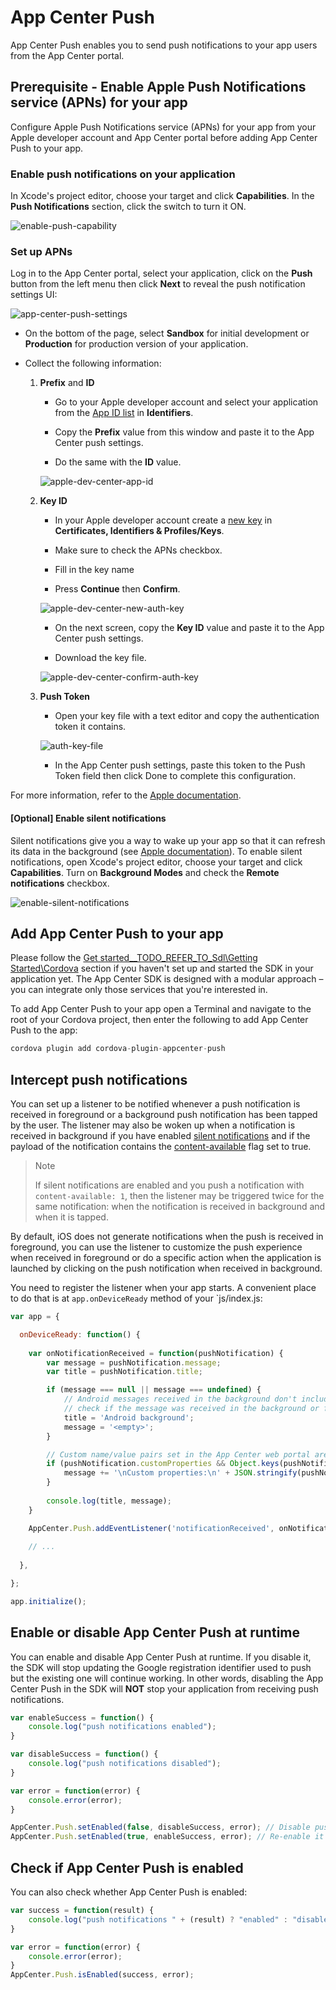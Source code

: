 # App Center Push

App Center Push enables you to send push notifications to your app users from the App Center portal.

## Prerequisite - Enable Apple Push Notifications service (APNs) for your app

Configure Apple Push Notifications service (APNs) for your app from your Apple developer account and App Center portal before adding App Center Push to your app.

### Enable push notifications on your application

In Xcode's project editor, choose your target and click **Capabilities**. In the **Push Notifications** section, click the switch to turn it ON.

![enable-push-capability](https://docs.microsoft.com/en-us/appcenter/sdk/push/images/apple-enable-push-capability.png)

### Set up APNs

Log in to the App Center portal, select your application, click on the **Push** button from the left menu then click **Next** to reveal the push notification settings UI:

![app-center-push-settings](https://docs.microsoft.com/en-us/appcenter/sdk/push/images/apple-push-settings-ac-portal.png)

* On the bottom of the page, select **Sandbox** for initial development or **Production** for production version of your application.

* Collect the following information:

  1. **Prefix** and **ID**

      * Go to your Apple developer account and select your application from the [App ID list](https://developer.apple.com/account/ios/identifier/bundle) in **Identifiers**.

      * Copy the **Prefix** value from this window and paste it to the App Center push settings.

      * Do the same with the **ID** value.

      ![apple-dev-center-app-id](https://docs.microsoft.com/en-us/appcenter/sdk/push/images/ios-app-id-apple-portal.png)

  2. **Key ID**

      * In your Apple developer account create a [new key](https://developer.apple.com/account/ios/authkey/create) in **Certificates, Identifiers & Profiles/Keys**.

      * Make sure to check the APNs checkbox.

      * Fill in the key name

      * Press **Continue** then **Confirm**.

      ![apple-dev-center-new-auth-key](https://docs.microsoft.com/en-us/appcenter/sdk/push/images/ios-new-auth-key-apple-portal.png)

      * On the next screen, copy the **Key ID** value and paste it to the App Center push settings.

      * Download the key file.

      ![apple-dev-center-confirm-auth-key](https://docs.microsoft.com/en-us/appcenter/sdk/push/images/ios-confirm-auth-key-apple-portal.png)

  3. **Push Token**

      * Open your key file with a text editor and copy the authentication token it contains.

      ![auth-key-file](https://docs.microsoft.com/en-us/appcenter/sdk/push/images/apple-auth-key-file.png)

      * In the App Center push settings, paste this token to the Push Token field then click Done to complete this configuration.

For more information, refer to the [Apple documentation](http://help.apple.com/xcode/mac/current/#/dev11b059073).

#### [Optional] Enable silent notifications

Silent notifications give you a way to wake up your app so that it can refresh its data in the background (see [Apple documentation](https://developer.apple.com/library/content/documentation/NetworkingInternet/Conceptual/RemoteNotificationsPG/CreatingtheNotificationPayload.html#//apple_ref/doc/uid/TP40008194-CH10-SW8)). To enable silent notifications, open Xcode's project editor, choose your target and click **Capabilities**. Turn on **Background Modes** and check the **Remote notifications** checkbox.

![enable-silent-notifications](https://docs.microsoft.com/en-us/appcenter/sdk/push/images/ios-enable-silent-notifications.png)

## Add App Center Push to your app

Please follow the [Get started__TODO_REFER_TO_Sdl\Getting Started\Cordova]() section if you haven't set up and started the SDK in your application yet. The App Center SDK is designed with a modular approach – you can integrate only those services that you're interested in.

To add App Center Push to your app open a Terminal and navigate to the root of your Cordova project, then enter the following to add App Center Push to the app:

```js
cordova plugin add cordova-plugin-appcenter-push
```

## Intercept push notifications

You can set up a listener to be notified whenever a push notification is received in foreground or a background push notification has been tapped by the user. The listener may also be woken up when a notification is received in background if you have enabled [silent notifications](https://docs.microsoft.com/en-us/appcenter/sdk/push/react-native-ios#optional-enable-silent-notifications) and if the payload of the notification contains the [content-available](https://docs.microsoft.com/en-us/appcenter/push/index#custom-data-in-your-notifications) flag set to true.

> Note
>
> If silent notifications are enabled and you push a notification with `content-available: 1`, then the listener may be triggered twice for the same notification: when the notification is received in background and when it is tapped.

By default, iOS does not generate notifications when the push is received in foreground, you can use the listener to customize the push experience when received in foreground or do a specific action when the application is launched by clicking on the push notification when received in background.

You need to register the listener when your app starts. A convenient place to do that is at `app.onDeviceReady` method of your `js/index.js:

```js
var app = {

  onDeviceReady: function() {
    
    var onNotificationReceived = function(pushNotification) {
        var message = pushNotification.message;
        var title = pushNotification.title;

        if (message === null || message === undefined) {
            // Android messages received in the background don't include a message. On Android, that fact can be used to
            // check if the message was received in the background or foreground. For iOS the message is always present.
            title = 'Android background';
            message = '<empty>';
        }

        // Custom name/value pairs set in the App Center web portal are in customProperties
        if (pushNotification.customProperties && Object.keys(pushNotification.customProperties).length > 0) {
            message += '\nCustom properties:\n' + JSON.stringify(pushNotification.customProperties);
        }
        
        console.log(title, message);
    }

    AppCenter.Push.addEventListener('notificationReceived', onNotificationReceived);    
  
    // ...
    
  },  

};

app.initialize();
```

## Enable or disable App Center Push at runtime

You can enable and disable App Center Push at runtime. If you disable it, the SDK will stop updating the Google registration identifier used to push but the existing one will continue working. In other words, disabling the App Center Push in the SDK will **NOT** stop your application from receiving push notifications.

```js
var enableSuccess = function() {
    console.log("push notifications enabled");
}

var disableSuccess = function() {
    console.log("push notifications disabled");
}

var error = function(error) {
    console.error(error);
}

AppCenter.Push.setEnabled(false, disableSuccess, error); // Disable push
AppCenter.Push.setEnabled(true, enableSuccess, error); // Re-enable it
```

## Check if App Center Push is enabled

You can also check whether App Center Push is enabled:

```js
var success = function(result) {
    console.log("push notifications " + (result) ? "enabled" : "disabled");
}

var error = function(error) {
    console.error(error);
}
AppCenter.Push.isEnabled(success, error);
```
